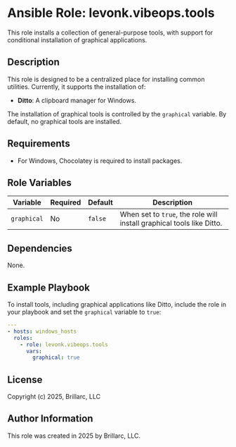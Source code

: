 # Ansible Role: levonk.vibeops.tools

This role installs a collection of general-purpose tools, with support for conditional installation of graphical applications.

## Description

This role is designed to be a centralized place for installing common utilities. Currently, it supports the installation of:

-   **Ditto**: A clipboard manager for Windows.

The installation of graphical tools is controlled by the `graphical` variable. By default, no graphical tools are installed.

## Requirements

-   For Windows, Chocolatey is required to install packages.

## Role Variables

| Variable    | Required | Default | Description                                                                 |
|-------------|----------|---------|-----------------------------------------------------------------------------|
| `graphical` | No       | `false` | When set to `true`, the role will install graphical tools like Ditto. |

## Dependencies

None.

## Example Playbook

To install tools, including graphical applications like Ditto, include the role in your playbook and set the `graphical` variable to `true`:

```yaml
---
- hosts: windows_hosts
  roles:
    - role: levonk.vibeops.tools
      vars:
        graphical: true
```

## License

Copyright (c) 2025, Brillarc, LLC

## Author Information

This role was created in 2025 by Brillarc, LLC.
